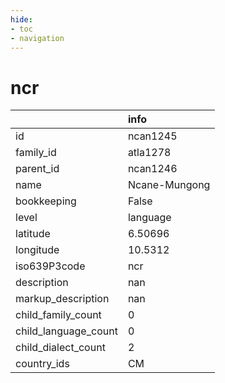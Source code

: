 ```yaml
---
hide:
- toc
- navigation
---
```

# ncr
|                      | info          |
|:---------------------|:--------------|
| id                   | ncan1245      |
| family_id            | atla1278      |
| parent_id            | ncan1246      |
| name                 | Ncane-Mungong |
| bookkeeping          | False         |
| level                | language      |
| latitude             | 6.50696       |
| longitude            | 10.5312       |
| iso639P3code         | ncr           |
| description          | nan           |
| markup_description   | nan           |
| child_family_count   | 0             |
| child_language_count | 0             |
| child_dialect_count  | 2             |
| country_ids          | CM            |